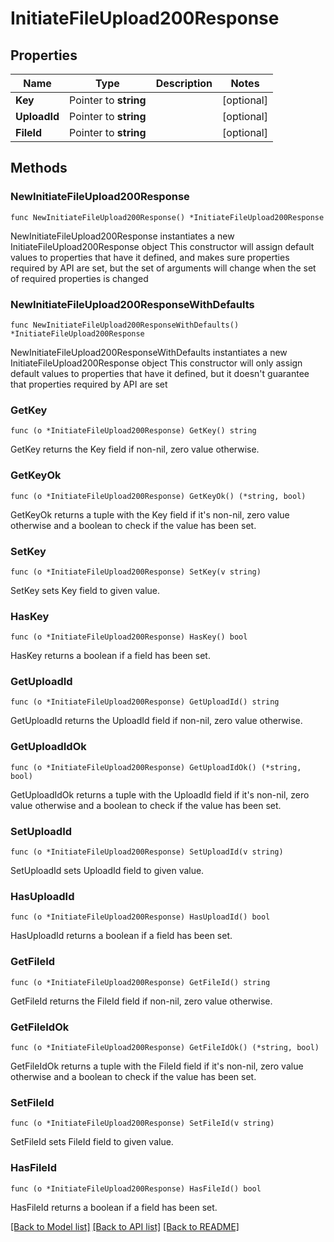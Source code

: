 # InitiateFileUpload200Response

## Properties

Name | Type | Description | Notes
------------ | ------------- | ------------- | -------------
**Key** | Pointer to **string** |  | [optional] 
**UploadId** | Pointer to **string** |  | [optional] 
**FileId** | Pointer to **string** |  | [optional] 

## Methods

### NewInitiateFileUpload200Response

`func NewInitiateFileUpload200Response() *InitiateFileUpload200Response`

NewInitiateFileUpload200Response instantiates a new InitiateFileUpload200Response object
This constructor will assign default values to properties that have it defined,
and makes sure properties required by API are set, but the set of arguments
will change when the set of required properties is changed

### NewInitiateFileUpload200ResponseWithDefaults

`func NewInitiateFileUpload200ResponseWithDefaults() *InitiateFileUpload200Response`

NewInitiateFileUpload200ResponseWithDefaults instantiates a new InitiateFileUpload200Response object
This constructor will only assign default values to properties that have it defined,
but it doesn't guarantee that properties required by API are set

### GetKey

`func (o *InitiateFileUpload200Response) GetKey() string`

GetKey returns the Key field if non-nil, zero value otherwise.

### GetKeyOk

`func (o *InitiateFileUpload200Response) GetKeyOk() (*string, bool)`

GetKeyOk returns a tuple with the Key field if it's non-nil, zero value otherwise
and a boolean to check if the value has been set.

### SetKey

`func (o *InitiateFileUpload200Response) SetKey(v string)`

SetKey sets Key field to given value.

### HasKey

`func (o *InitiateFileUpload200Response) HasKey() bool`

HasKey returns a boolean if a field has been set.

### GetUploadId

`func (o *InitiateFileUpload200Response) GetUploadId() string`

GetUploadId returns the UploadId field if non-nil, zero value otherwise.

### GetUploadIdOk

`func (o *InitiateFileUpload200Response) GetUploadIdOk() (*string, bool)`

GetUploadIdOk returns a tuple with the UploadId field if it's non-nil, zero value otherwise
and a boolean to check if the value has been set.

### SetUploadId

`func (o *InitiateFileUpload200Response) SetUploadId(v string)`

SetUploadId sets UploadId field to given value.

### HasUploadId

`func (o *InitiateFileUpload200Response) HasUploadId() bool`

HasUploadId returns a boolean if a field has been set.

### GetFileId

`func (o *InitiateFileUpload200Response) GetFileId() string`

GetFileId returns the FileId field if non-nil, zero value otherwise.

### GetFileIdOk

`func (o *InitiateFileUpload200Response) GetFileIdOk() (*string, bool)`

GetFileIdOk returns a tuple with the FileId field if it's non-nil, zero value otherwise
and a boolean to check if the value has been set.

### SetFileId

`func (o *InitiateFileUpload200Response) SetFileId(v string)`

SetFileId sets FileId field to given value.

### HasFileId

`func (o *InitiateFileUpload200Response) HasFileId() bool`

HasFileId returns a boolean if a field has been set.


[[Back to Model list]](../README.md#documentation-for-models) [[Back to API list]](../README.md#documentation-for-api-endpoints) [[Back to README]](../README.md)


